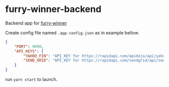 # furry-winner-backend

Backend app for [furry-winner](https://github.com/kusyka911/furry-winner)

Create config file named `.app-config.json` as in example bellow.

```json
{
    "PORT": 9090,
    "API_KEYS": {
        "YAHOO_FIN": "API_KEY for https://rapidapi.com/apidojo/api/yahoo-finance1",
        "SEND_GRID": "API_KEY for https://rapidapi.com/sendgrid/api/sendgrid"
    }
}
```

run `yarn start` to launch.